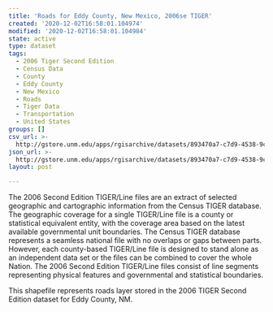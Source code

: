 ```yaml
---
title: 'Roads for Eddy County, New Mexico, 2006se TIGER'
created: '2020-12-02T16:58:01.104974'
modified: '2020-12-02T16:58:01.104984'
state: active
type: dataset
tags:
  - 2006 Tiger Second Edition
  - Census Data
  - County
  - Eddy County
  - New Mexico
  - Roads
  - Tiger Data
  - Transportation
  - United States
groups: []
csv_url: >-
  http://gstore.unm.edu/apps/rgisarchive/datasets/893470a7-c7d9-4538-9c62-331a52c6f94d/tgr2006se_eddy_lka.derived.csv
json_url: >-
  http://gstore.unm.edu/apps/rgisarchive/datasets/893470a7-c7d9-4538-9c62-331a52c6f94d/tgr2006se_eddy_lka.derived.json
layout: post

---
```

The 2006 Second Edition TIGER/Line files are an extract of selected geographic and cartographic information from the Census TIGER database.  The geographic coverage for a single TIGER/Line file is a county or statistical equivalent entity, with the coverage area based on the latest available governmental unit boundaries. The Census TIGER database represents a seamless national file with no overlaps or gaps between parts.  However, each county-based TIGER/Line file is designed to stand alone as an independent data set or the files can be combined to cover the whole Nation.  The 2006 Second Edition  TIGER/Line files consist of line segments representing physical features and governmental and statistical boundaries.  

This shapefile represents roads layer stored in the 2006 TIGER Second Edition dataset for Eddy County, NM.
